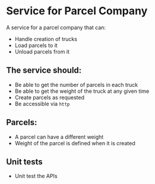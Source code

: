 # Service for Parcel Company

A service for a parcel company that can:

- Handle creation of trucks
- Load parcels to it
- Unload parcels from it

## The service should:

- Be able to get the number of parcels in each truck
- Be able to get the weight of the truck at any given time
- Create parcels as requested
- Be accessible via `http`

## Parcels:

- A parcel can have a different weight
- Weight of the parcel is defined when it is created

## Unit tests

- Unit test the APIs
